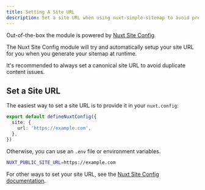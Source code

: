 ```yaml
---
title: Setting A Site URL
description: Set a site URL when using nuxt-simple-sitemap to avoid prerendering and runtime issues.
---
```


Out-of-the-box the module is powered by [Nuxt Site Config](/site-config/getting-started/background).

The Nuxt Site Config module will try and automatically setup your site URL for you when you generate your
sitemap at runtime.

It's recommended to always set a canonical site URL to avoid duplicate content issues.

## Set a Site URL

The easiest way to set a site URL is to provide it in your `nuxt.config`:

```ts [nuxt.config.ts]
export default defineNuxtConfig({
  site: {
    url: 'https://example.com',
  },
})
```

Otherwise, you can use an `.env` file or environment variables.

```bash [.env]
NUXT_PUBLIC_SITE_URL=https://example.com
```

For other ways to set your site URL, see the [Nuxt Site Config documentation](/site-config/getting-started/how-it-works).
